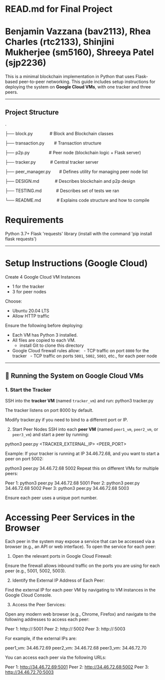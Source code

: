 # READ.md for Final Project

# Benjamin Vazzana (bav2113), Rhea Charles (rtc2133), Shinjini Mukherjee (sm5160), Shreeya Patel (sjp2236)

This is a minimal blockchain implementation in Python that uses Flask-based peer-to-peer networking. This guide includes setup instructions for deploying the system on **Google Cloud VMs**, with one tracker and three peers.

---

## Project Structure
.

├── block.py              # Block and Blockchain classes

├── transaction.py        # Transaction structure

├── p2p.py                # Peer node (blockchain logic + Flask server)

├── tracker.py            # Central tracker server

├── peer_manager.py       # Defines utility for managing peer node list

├── DESIGN.md             # Describes blockchain and p2p design

├── TESTING.md            # Describes set of tests we ran 

└── README.md             # Explains code structure and how to compile

# Requirements
Python 3.7+
Flask
'requests' library (install with the command 'pip install flask requests')

---

# Setup Instructions (Google Cloud)
Create 4 Google Cloud VM Instances
- 1 for the tracker
- 3 for peer nodes

Choose:
- Ubuntu 20.04 LTS
- Allow HTTP traffic

Ensure the following before deploying:
- Each VM has Python 3 installed.
- All files are copied to each VM.
  - install Git to clone this directory
- Google Cloud firewall rules allow:
  - TCP traffic on port `8000` for the tracker
  - TCP traffic on ports `5001`, `5002`, `5003`, etc., for each peer node

---

## 🚀 Running the System on Google Cloud VMs

### 1. Start the Tracker

SSH into the **tracker VM** (named `tracker_vm`) and run:
python3 tracker.py

The tracker listens on port 8000 by default.

Modify tracker.py if you need to bind to a different port or IP.

2. Start Peer Nodes
SSH into each **peer VM** (named `peer1_vm`, `peer2_vm`, or `peer3_vm`) and start a peer by running:

python3 peer.py <TRACKER_EXTERNAL_IP> <PEER_PORT>

Example:
If your tracker is running at IP 34.46.72.68, and you want to start a peer on port 5002:

python3 peer.py 34.46.72.68 5002
Repeat this on different VMs for multiple peers:

Peer 1: python3 peer.py 34.46.72.68 5001
Peer 2: python3 peer.py 34.46.72.68 5002
Peer 3: python3 peer.py 34.46.72.68 5003

Ensure each peer uses a unique port number.

# Accessing Peer Services in the Browser
Each peer in the system may expose a service that can be accessed via a browser (e.g., an API or web interface). To open the service for each peer:

1. Open the relevant ports in Google Cloud Firewall:

Ensure the firewall allows inbound traffic on the ports you are using for each peer (e.g., 5001, 5002, 5003).

2. Identify the External IP Address of Each Peer:

Find the external IP for each peer VM by navigating to VM instances in the Google Cloud Console.

3. Access the Peer Services:

Open any modern web browser (e.g., Chrome, Firefox) and navigate to the following addresses to access each peer:

Peer 1: http://<peer1-external-ip>:5001
Peer 2: http://<peer2-external-ip>:5002
Peer 3: http://<peer3-external-ip>:5003

For example, if the external IPs are:

peer1_vm: 34.46.72.69
peer2_vm: 34.46.72.68
peer3_vm: 34.46.72.70

You can access each peer via the following URLs:

Peer 1: http://34.46.72.69:5001
Peer 2: http://34.46.72.68:5002
Peer 3: http://34.46.72.70:5003
